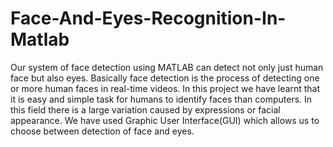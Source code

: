 # Face-And-Eyes-Recognition-In-Matlab
Our system of face detection using MATLAB can detect not only just human face but also eyes. Basically face detection is the process of detecting one or more human faces in real-time videos.
In this project we have learnt that it is easy and simple task for humans to identify
faces than computers. In this field there is a large variation caused by
expressions or facial appearance. We have used Graphic User Interface(GUI)
which allows us to choose between detection of face and eyes.
